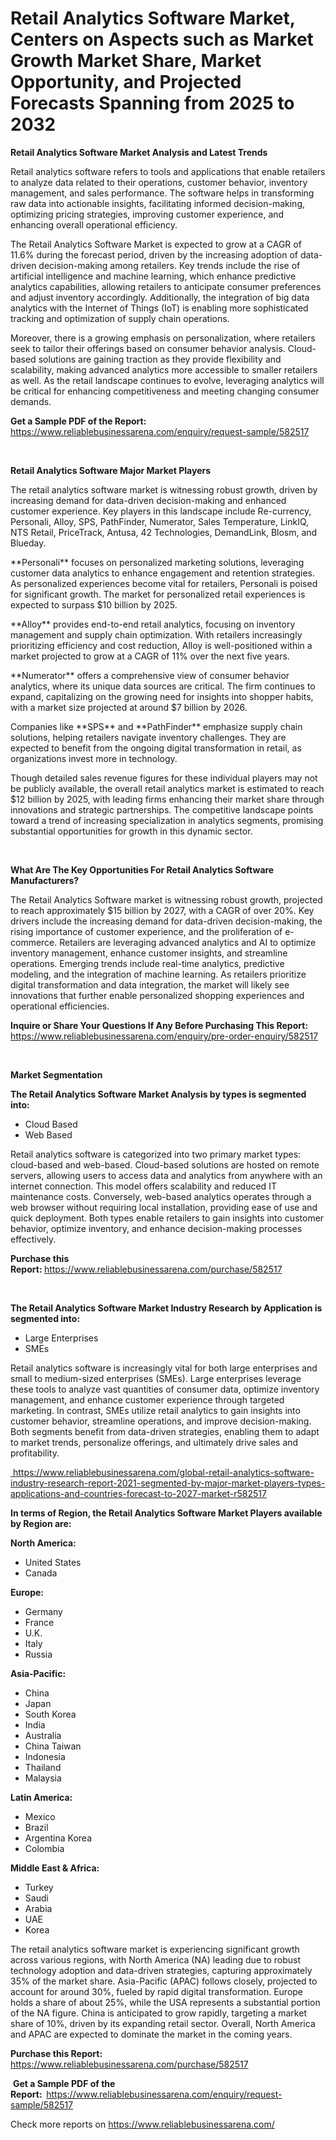 <p><h1>Retail Analytics Software Market, Centers on Aspects such as Market Growth Market Share, Market Opportunity, and Projected Forecasts Spanning from 2025 to 2032</h1></p><p><strong>Retail Analytics Software Market Analysis and Latest Trends</strong></p>
<p><p>Retail analytics software refers to tools and applications that enable retailers to analyze data related to their operations, customer behavior, inventory management, and sales performance. The software helps in transforming raw data into actionable insights, facilitating informed decision-making, optimizing pricing strategies, improving customer experience, and enhancing overall operational efficiency.</p><p>The Retail Analytics Software Market is expected to grow at a CAGR of 11.6% during the forecast period, driven by the increasing adoption of data-driven decision-making among retailers. Key trends include the rise of artificial intelligence and machine learning, which enhance predictive analytics capabilities, allowing retailers to anticipate consumer preferences and adjust inventory accordingly. Additionally, the integration of big data analytics with the Internet of Things (IoT) is enabling more sophisticated tracking and optimization of supply chain operations.</p><p>Moreover, there is a growing emphasis on personalization, where retailers seek to tailor their offerings based on consumer behavior analysis. Cloud-based solutions are gaining traction as they provide flexibility and scalability, making advanced analytics more accessible to smaller retailers as well. As the retail landscape continues to evolve, leveraging analytics will be critical for enhancing competitiveness and meeting changing consumer demands.</p></p>
<p><strong>Get a Sample PDF of the Report:&nbsp;</strong> <a href="https://www.reliablebusinessarena.com/enquiry/request-sample/582517?utm_campaign=2647&utm_medium=2&utm_source=Github&utm_content=ia&utm_term=23032025&utm_id=retail-analytics-software">https://www.reliablebusinessarena.com/enquiry/request-sample/582517</a></p>
<p>&nbsp;</p>
<p><strong>Retail Analytics Software Major Market Players</strong></p>
<p><p>The retail analytics software market is witnessing robust growth, driven by increasing demand for data-driven decision-making and enhanced customer experience. Key players in this landscape include Re-currency, Personali, Alloy, SPS, PathFinder, Numerator, Sales Temperature, LinkIQ, NTS Retail, PriceTrack, Antusa, 42 Technologies, DemandLink, Blosm, and Blueday.</p><p>**Personali** focuses on personalized marketing solutions, leveraging customer data analytics to enhance engagement and retention strategies. As personalized experiences become vital for retailers, Personali is poised for significant growth. The market for personalized retail experiences is expected to surpass $10 billion by 2025.</p><p>**Alloy** provides end-to-end retail analytics, focusing on inventory management and supply chain optimization. With retailers increasingly prioritizing efficiency and cost reduction, Alloy is well-positioned within a market projected to grow at a CAGR of 11% over the next five years.</p><p>**Numerator** offers a comprehensive view of consumer behavior analytics, where its unique data sources are critical. The firm continues to expand, capitalizing on the growing need for insights into shopper habits, with a market size projected at around $7 billion by 2026.</p><p>Companies like **SPS** and **PathFinder** emphasize supply chain solutions, helping retailers navigate inventory challenges. They are expected to benefit from the ongoing digital transformation in retail, as organizations invest more in technology.</p><p>Though detailed sales revenue figures for these individual players may not be publicly available, the overall retail analytics market is estimated to reach $12 billion by 2025, with leading firms enhancing their market share through innovations and strategic partnerships. The competitive landscape points toward a trend of increasing specialization in analytics segments, promising substantial opportunities for growth in this dynamic sector.</p></p>
<p>&nbsp;</p>
<p><strong>What Are The Key Opportunities For Retail Analytics Software Manufacturers?</strong></p>
<p><p>The Retail Analytics Software market is witnessing robust growth, projected to reach approximately $15 billion by 2027, with a CAGR of over 20%. Key drivers include the increasing demand for data-driven decision-making, the rising importance of customer experience, and the proliferation of e-commerce. Retailers are leveraging advanced analytics and AI to optimize inventory management, enhance customer insights, and streamline operations. Emerging trends include real-time analytics, predictive modeling, and the integration of machine learning. As retailers prioritize digital transformation and data integration, the market will likely see innovations that further enable personalized shopping experiences and operational efficiencies.</p></p>
<p><strong>Inquire or Share Your Questions If Any Before Purchasing This Report:</strong> <a href="https://www.reliablebusinessarena.com/enquiry/pre-order-enquiry/582517?utm_campaign=2647&utm_medium=2&utm_source=Github&utm_content=ia&utm_term=23032025&utm_id=retail-analytics-software">https://www.reliablebusinessarena.com/enquiry/pre-order-enquiry/582517</a></p>
<p>&nbsp;</p>
<p><strong>Market Segmentation</strong></p>
<p><strong>The Retail Analytics Software Market Analysis by types is segmented into:</strong></p>
<p><ul><li>Cloud Based</li><li>Web Based</li></ul></p>
<p><p>Retail analytics software is categorized into two primary market types: cloud-based and web-based. Cloud-based solutions are hosted on remote servers, allowing users to access data and analytics from anywhere with an internet connection. This model offers scalability and reduced IT maintenance costs. Conversely, web-based analytics operates through a web browser without requiring local installation, providing ease of use and quick deployment. Both types enable retailers to gain insights into customer behavior, optimize inventory, and enhance decision-making processes effectively.</p></p>
<p><strong>Purchase this Report:&nbsp;</strong><a href="https://www.reliablebusinessarena.com/purchase/582517?utm_campaign=2647&utm_medium=2&utm_source=Github&utm_content=ia&utm_term=23032025&utm_id=retail-analytics-software">https://www.reliablebusinessarena.com/purchase/582517</a></p>
<p>&nbsp;</p>
<p><strong>The Retail Analytics Software Market Industry Research by Application is segmented into:</strong></p>
<p><ul><li>Large Enterprises</li><li>SMEs</li></ul></p>
<p><p>Retail analytics software is increasingly vital for both large enterprises and small to medium-sized enterprises (SMEs). Large enterprises leverage these tools to analyze vast quantities of consumer data, optimize inventory management, and enhance customer experience through targeted marketing. In contrast, SMEs utilize retail analytics to gain insights into customer behavior, streamline operations, and improve decision-making. Both segments benefit from data-driven strategies, enabling them to adapt to market trends, personalize offerings, and ultimately drive sales and profitability.</p></p>
<p><a href="https://www.reliablebusinessarena.com/global-retail-analytics-software-industry-research-report-2021-segmented-by-major-market-players-types-applications-and-countries-forecast-to-2027-market-r582517?utm_campaign=2647&utm_medium=2&utm_source=Github&utm_content=ia&utm_term=23032025&utm_id=retail-analytics-software">&nbsp;https://www.reliablebusinessarena.com/global-retail-analytics-software-industry-research-report-2021-segmented-by-major-market-players-types-applications-and-countries-forecast-to-2027-market-r582517</a></p>
<p><strong>In terms of Region, the Retail Analytics Software Market Players available by Region are:</strong></p>
<p>
    <p> <strong> North America: </strong>
        <ul>
            <li>United States</li>
            <li>Canada</li>
        </ul>
        </p> 
    <p> <strong> Europe: </strong>
        <ul>
            <li>Germany</li>
            <li>France</li>
            <li>U.K.</li>
            <li>Italy</li>
            <li>Russia</li>
        </ul>
        </p> 
    <p> <strong> Asia-Pacific: </strong>
        <ul>
            <li>China</li>
            <li>Japan</li>
            <li>South Korea</li>
            <li>India</li>
            <li>Australia</li>
            <li>China Taiwan</li>
            <li>Indonesia</li>
            <li>Thailand</li>
            <li>Malaysia</li>
        </ul>
        </p> 
    <p> <strong> Latin America: </strong>
        <ul>
            <li>Mexico</li>
            <li>Brazil</li>
            <li>Argentina Korea</li>
            <li>Colombia</li>
        </ul>
        </p> 
    <p> <strong> Middle East & Africa: </strong>
        <ul>
            <li>Turkey</li>
            <li>Saudi</li>
            <li>Arabia</li>
            <li>UAE</li>
            <li>Korea</li>
        </ul>
    </p>
    </p>
<p><p>The retail analytics software market is experiencing significant growth across various regions, with North America (NA) leading due to robust technology adoption and data-driven strategies, capturing approximately 35% of the market share. Asia-Pacific (APAC) follows closely, projected to account for around 30%, fueled by rapid digital transformation. Europe holds a share of about 25%, while the USA represents a substantial portion of the NA figure. China is anticipated to grow rapidly, targeting a market share of 10%, driven by its expanding retail sector. Overall, North America and APAC are expected to dominate the market in the coming years.</p></p>
<p><strong>Purchase this Report: </strong><a href="https://www.reliablebusinessarena.com/purchase/582517?utm_campaign=2647&utm_medium=2&utm_source=Github&utm_content=ia&utm_term=23032025&utm_id=retail-analytics-software">https://www.reliablebusinessarena.com/purchase/582517</a></p>
<p>&nbsp;<strong>Get a Sample PDF of the Report:&nbsp;&nbsp;</strong><a href="https://www.reliablebusinessarena.com/enquiry/request-sample/582517?utm_campaign=2647&utm_medium=2&utm_source=Github&utm_content=ia&utm_term=23032025&utm_id=retail-analytics-software">https://www.reliablebusinessarena.com/enquiry/request-sample/582517</a></p>
<p><strong></strong></p>
<p>Check more reports on <a href="https://www.reliablebusinessarena.com/?utm_campaign=2647&utm_medium=2&utm_source=Github&utm_content=ia&utm_term=23032025&utm_id=retail-analytics-software">https://www.reliablebusinessarena.com/</a></p>